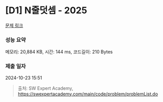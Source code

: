# [D1] N줄덧셈 - 2025 

[문제 링크](https://swexpertacademy.com/main/code/problem/problemDetail.do?contestProbId=AV5QFZtaAscDFAUq) 

### 성능 요약

메모리: 20,884 KB, 시간: 144 ms, 코드길이: 210 Bytes

### 제출 일자

2024-10-23 15:51



> 출처: SW Expert Academy, https://swexpertacademy.com/main/code/problem/problemList.do
